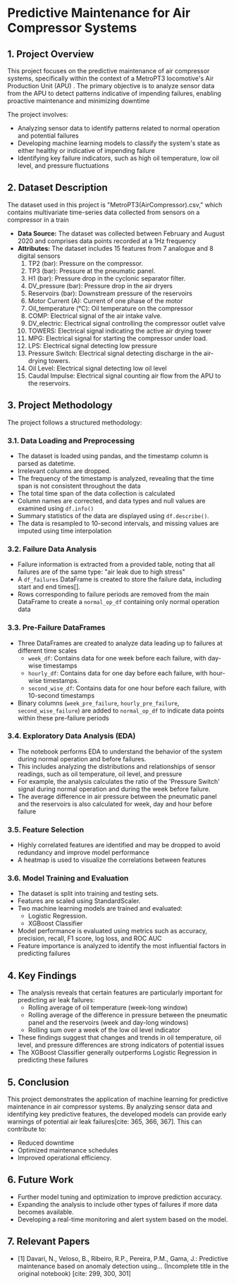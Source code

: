 # Predictive Maintenance for Air Compressor Systems

## 1. Project Overview

This project focuses on the predictive maintenance of air compressor systems, specifically within the context of a MetroPT3 locomotive's Air Production Unit (APU) . The primary objective is to analyze sensor data from the APU to detect patterns indicative of impending failures, enabling proactive maintenance and minimizing downtime

The project involves:

* Analyzing sensor data to identify patterns related to normal operation and potential failures
* Developing machine learning models to classify the system's state as either healthy or indicative of impending failure
* Identifying key failure indicators, such as high oil temperature, low oil level, and pressure fluctuations

## 2. Dataset Description

The dataset used in this project is "MetroPT3(AirCompressor).csv," which contains multivariate time-series data collected from sensors on a compressor in a train
* **Data Source:** The dataset was collected between February and August 2020 and comprises  data points recorded at a 1Hz frequency
* **Attributes:** The dataset includes 15 features from 7 analogue and 8 digital sensors
    1.  TP2 (bar): Pressure on the compressor.
    2.  TP3 (bar): Pressure at the pneumatic panel.
    3.  H1 (bar): Pressure drop in the cyclonic separator filter.
    4.  DV\_pressure (bar): Pressure drop in the air dryers
    5.  Reservoirs (bar): Downstream pressure of the reservoirs
    6.  Motor Current (A): Current of one phase of the motor
    7.  Oil\_temperature (°C): Oil temperature on the compressor
    8.  COMP: Electrical signal of the air intake valve.
    9.  DV\_electric: Electrical signal controlling the compressor outlet valve
    10. TOWERS: Electrical signal indicating the active air drying tower
    11. MPG: Electrical signal for starting the compressor under load.
    12. LPS: Electrical signal detecting low pressure
    13. Pressure Switch: Electrical signal detecting discharge in the air-drying towers.
    14. Oil Level: Electrical signal detecting low oil level
    15. Caudal Impulse: Electrical signal counting air flow from the APU to the reservoirs.

## 3. Project Methodology

The project follows a structured methodology:

### 3.1. Data Loading and Preprocessing

* The dataset is loaded using pandas, and the timestamp column is parsed as datetime.
* Irrelevant columns are dropped.
* The frequency of the timestamp is analyzed, revealing that the time span is not consistent throughout the data
* The total time span of the data collection is calculated
* Column names are corrected, and data types and null values are examined using `df.info()`
* Summary statistics of the data are displayed using `df.describe()`.
* The data is resampled to 10-second intervals, and missing values are imputed using time interpolation
### 3.2. Failure Data Analysis

* Failure information is extracted from a provided table, noting that all failures are of the same type: "air leak due to high stress"
* A `df_failures` DataFrame is created to store the failure data, including start and end times[].
* Rows corresponding to failure periods are removed from the main DataFrame to create a `normal_op_df` containing only normal operation data
### 3.3. Pre-Failure DataFrames

* Three DataFrames are created to analyze data leading up to failures at different time scales
    * `week_df`: Contains data for one week before each failure, with day-wise timestamps
    * `hourly_df`: Contains data for one day before each failure, with hour-wise timestamps.
    * `second_wise_df`: Contains data for one hour before each failure, with 10-second timestamps
* Binary columns (`week_pre_failure`, `hourly_pre_failure`, `second_wise_failure`) are added to `normal_op_df` to indicate data points within these pre-failure periods
### 3.4. Exploratory Data Analysis (EDA)

* The notebook performs EDA to understand the behavior of the system during normal operation and before failures.
* This includes analyzing the distributions and relationships of sensor readings, such as oil temperature, oil level, and pressure
* For example, the analysis calculates the ratio of the 'Pressure Switch' signal during normal operation and during the week before failure.
* The average difference in air pressure between the pneumatic panel and the reservoirs is also calculated for week, day and hour before failure

### 3.5. Feature Selection

* Highly correlated features are identified and may be dropped to avoid redundancy and improve model performance
* A heatmap is used to visualize the correlations between features

### 3.6. Model Training and Evaluation

* The dataset is split into training and testing sets.
* Features are scaled using StandardScaler.
* Two machine learning models are trained and evaluated:
    * Logistic Regression.
    * XGBoost Classifier
* Model performance is evaluated using metrics such as accuracy, precision, recall, F1 score, log loss, and ROC AUC
* Feature importance is analyzed to identify the most influential factors in predicting failures
## 4. Key Findings

* The analysis reveals that certain features are particularly important for predicting air leak failures:
    * Rolling average of oil temperature (week-long window)
    * Rolling average of the difference in pressure between the pneumatic panel and the reservoirs (week and day-long windows)
    * Rolling sum over a week of the low oil level indicator
* These findings suggest that changes and trends in oil temperature, oil level, and pressure differences are strong indicators of potential issues
* The XGBoost Classifier generally outperforms Logistic Regression in predicting these failures

## 5. Conclusion

This project demonstrates the application of machine learning for predictive maintenance in air compressor systems. By analyzing sensor data and identifying key predictive features, the developed models can provide early warnings of potential air leak failures[cite: 365, 366, 367]. This can contribute to:

* Reduced downtime
* Optimized maintenance schedules
* Improved operational efficiency.

## 6. Future Work

* Further model tuning and optimization to improve prediction accuracy.
* Expanding the analysis to include other types of failures if more data becomes available.
* Developing a real-time monitoring and alert system based on the model.

## 7. Relevant Papers

* \[1] Davari, N., Veloso, B., Ribeiro, R.P., Pereira, P.M., Gama, J.: Predictive maintenance based on anomaly detection using... (Incomplete title in the original notebook) [cite: 299, 300, 301]